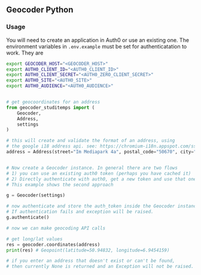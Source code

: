 ## Geocoder Python

### Usage

You will need to create an application in Auth0 or use an existing one.
The environment variables in `.env.example` must be set for authenticatation to work.
They are

```bash
export GEOCODER_HOST="<GEOCODER_HOST>"
export AUTH0_CLIENT_ID="<AUTH0_CLIENT_ID>"
export AUTH0_CLIENT_SECRET="<AUTH0_ZERO_CLIENT_SECRET>"
export AUTH0_SITE="<AUTH0_SITE>"
export AUTH0_AUDIENCE="<AUTH0_AUDIENCE>"
```

```python

# get geocoordinates for an address
from geocoder_studitemps import (
    Geocoder,
    Address,
    settings
)

# this will create and validate the format of an address, using 
# the google i18 address api. see: https://chromium-i18n.appspot.com/ssl-address
address = Address(street="Im Mediapark 4a", postal_code="50670", city="Köln")


# Now create a Geocoder instance. In general there are two flows
# 1) you can use an existing auth0 token (perhaps you have cached it)
# 2) Directly authenticate with auth0, get a new token and use that one.
# This example shows the second approach

g = Geocoder(settings)

# now authenticate and store the auth_token inside the Geocoder instance
# If authentication fails and exception will be raised.
g.authenticate()

# now we can make geocoding API calls

# get long/lat values
res = geocoder.coordinates(address)
print(res) # Geopoint(latitude=50.94832, longitude=6.9454159)

# if you enter an address that doesn't exist or can't be found, 
# then currently None is returned and an Exception will not be raised.
```